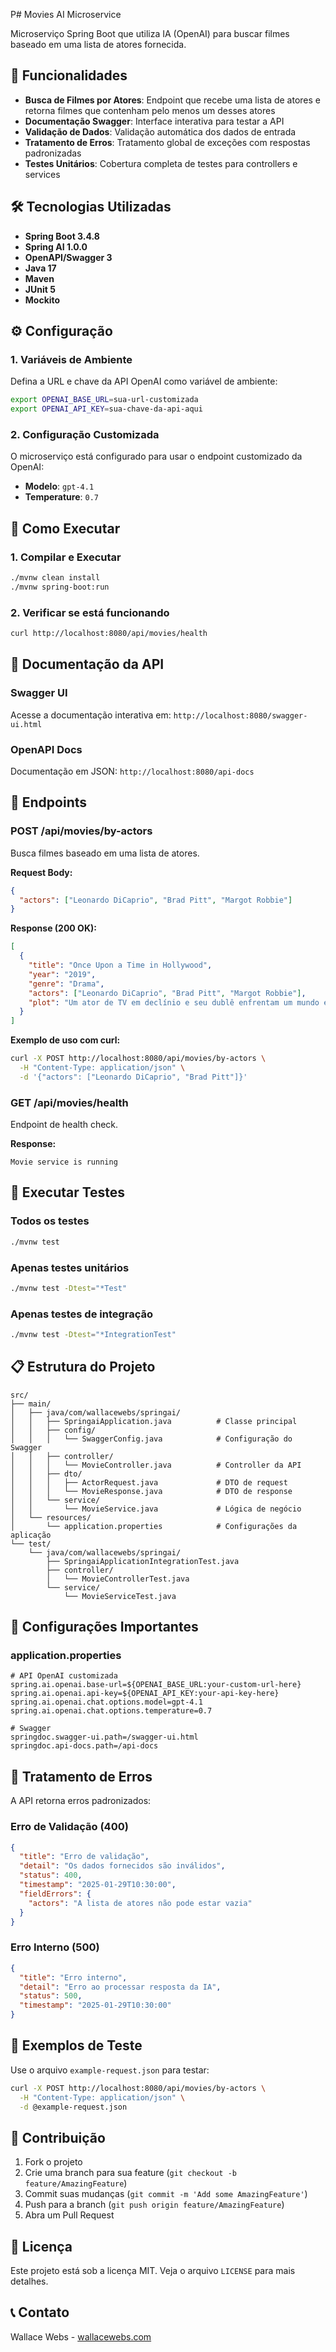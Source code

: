 P# Movies AI Microservice

Microserviço Spring Boot que utiliza IA (OpenAI) para buscar filmes baseado em uma lista de atores fornecida.

## 🚀 Funcionalidades

- **Busca de Filmes por Atores**: Endpoint que recebe uma lista de atores e retorna filmes que contenham pelo menos um desses atores
- **Documentação Swagger**: Interface interativa para testar a API
- **Validação de Dados**: Validação automática dos dados de entrada
- **Tratamento de Erros**: Tratamento global de exceções com respostas padronizadas
- **Testes Unitários**: Cobertura completa de testes para controllers e services

## 🛠️ Tecnologias Utilizadas

- **Spring Boot 3.4.8**
- **Spring AI 1.0.0**
- **OpenAPI/Swagger 3**
- **Java 17**
- **Maven**
- **JUnit 5**
- **Mockito**

## ⚙️ Configuração

### 1. Variáveis de Ambiente

Defina a URL e chave da API OpenAI como variável de ambiente:

```bash
export OPENAI_BASE_URL=sua-url-customizada
export OPENAI_API_KEY=sua-chave-da-api-aqui
```

### 2. Configuração Customizada

O microserviço está configurado para usar o endpoint customizado da OpenAI:
- **Modelo**: `gpt-4.1`
- **Temperature**: `0.7`

## 🚀 Como Executar

### 1. Compilar e Executar

```bash
./mvnw clean install
./mvnw spring-boot:run
```

### 2. Verificar se está funcionando

```bash
curl http://localhost:8080/api/movies/health
```

## 📖 Documentação da API

### Swagger UI
Acesse a documentação interativa em: `http://localhost:8080/swagger-ui.html`

### OpenAPI Docs
Documentação em JSON: `http://localhost:8080/api-docs`

## 🎯 Endpoints

### POST /api/movies/by-actors

Busca filmes baseado em uma lista de atores.

**Request Body:**
```json
{
  "actors": ["Leonardo DiCaprio", "Brad Pitt", "Margot Robbie"]
}
```

**Response (200 OK):**
```json
[
  {
    "title": "Once Upon a Time in Hollywood",
    "year": "2019",
    "genre": "Drama",
    "actors": ["Leonardo DiCaprio", "Brad Pitt", "Margot Robbie"],
    "plot": "Um ator de TV em declínio e seu dublê enfrentam um mundo em mudança em Hollywood."
  }
]
```

**Exemplo de uso com curl:**
```bash
curl -X POST http://localhost:8080/api/movies/by-actors \
  -H "Content-Type: application/json" \
  -d '{"actors": ["Leonardo DiCaprio", "Brad Pitt"]}'
```

### GET /api/movies/health

Endpoint de health check.

**Response:**
```
Movie service is running
```

## 🧪 Executar Testes

### Todos os testes
```bash
./mvnw test
```

### Apenas testes unitários
```bash
./mvnw test -Dtest="*Test"
```

### Apenas testes de integração
```bash
./mvnw test -Dtest="*IntegrationTest"
```

## 📋 Estrutura do Projeto

```
src/
├── main/
│   ├── java/com/wallacewebs/springai/
│   │   ├── SpringaiApplication.java          # Classe principal
│   │   ├── config/
│   │   │   └── SwaggerConfig.java            # Configuração do Swagger
│   │   ├── controller/
│   │   │   └── MovieController.java          # Controller da API
│   │   ├── dto/
│   │   │   ├── ActorRequest.java             # DTO de request
│   │   │   └── MovieResponse.java            # DTO de response
│   │   └── service/
│   │       └── MovieService.java             # Lógica de negócio
│   └── resources/
│       └── application.properties            # Configurações da aplicação
└── test/
    └── java/com/wallacewebs/springai/
        ├── SpringaiApplicationIntegrationTest.java
        ├── controller/
        │   └── MovieControllerTest.java
        └── service/
            └── MovieServiceTest.java
```

## 🔧 Configurações Importantes

### application.properties
```properties
# API OpenAI customizada
spring.ai.openai.base-url=${OPENAI_BASE_URL:your-custom-url-here}
spring.ai.openai.api-key=${OPENAI_API_KEY:your-api-key-here}
spring.ai.openai.chat.options.model=gpt-4.1
spring.ai.openai.chat.options.temperature=0.7

# Swagger
springdoc.swagger-ui.path=/swagger-ui.html
springdoc.api-docs.path=/api-docs
```

## 🚨 Tratamento de Erros

A API retorna erros padronizados:

### Erro de Validação (400)
```json
{
  "title": "Erro de validação",
  "detail": "Os dados fornecidos são inválidos",
  "status": 400,
  "timestamp": "2025-01-29T10:30:00",
  "fieldErrors": {
    "actors": "A lista de atores não pode estar vazia"
  }
}
```

### Erro Interno (500)
```json
{
  "title": "Erro interno",
  "detail": "Erro ao processar resposta da IA",
  "status": 500,
  "timestamp": "2025-01-29T10:30:00"
}
```

## 📝 Exemplos de Teste

Use o arquivo `example-request.json` para testar:

```bash
curl -X POST http://localhost:8080/api/movies/by-actors \
  -H "Content-Type: application/json" \
  -d @example-request.json
```

## 🤝 Contribuição

1. Fork o projeto
2. Crie uma branch para sua feature (`git checkout -b feature/AmazingFeature`)
3. Commit suas mudanças (`git commit -m 'Add some AmazingFeature'`)
4. Push para a branch (`git push origin feature/AmazingFeature`)
5. Abra um Pull Request

## 📄 Licença

Este projeto está sob a licença MIT. Veja o arquivo `LICENSE` para mais detalhes.

## 📞 Contato

Wallace Webs - [wallacewebs.com](https://wallacewebs.com)
